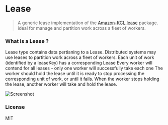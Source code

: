 # Lease
> A generic lease implementation of the [Amazon-KCL.lease][kcl.lease] package. ideal for manage
> and partition work across a fleet of workers.

### What is a Lease ?
Lease type contains data pertianing to a Lease.
Distributed systems may use leases to partition work across a fleet of workers.
Each unit of work (identified by a leaseKey) has a corresponding Lease
Every worker will contend for all leases - only one worker will successfully take each one
The worker should hold the lease until it is ready to stop processing the corresponding unit of work,
or until it fails.
When the worker stops holding the lease, another worker will take and hold the lease.

![Screenshot](https://github.com/a8m/lease/blob/master/screenshot/main.jpg)

### License
MIT

[kcl.lease]:     https://github.com/awslabs/amazon-kinesis-client/tree/master/src/main/java/com/amazonaws/services/kinesis/leases
[godoc-url]:     https://godoc.org/github.com/a8m/lease
[godoc-img]:     https://img.shields.io/badge/godoc-reference-blue.svg?style=flat-square
[travis-url]:    https://travis-ci.org/a8m/lease
[travis-image]:  https://img.shields.io/travis/a8m/lease.svg?style=flat-square
[license-url]:   LICENSE
[license-image]: https://img.shields.io/badge/license-MIT-blue.svg?style=flat-square
